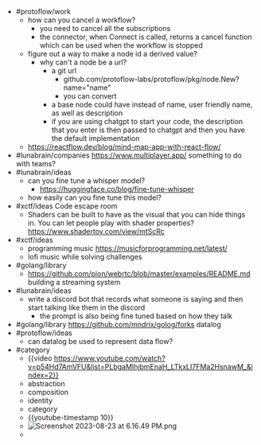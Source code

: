 - #protoflow/work
	- how can you cancel a workflow?
		- you need to cancel all the subscriptions
		- the connector, when Connect is called, returns a cancel function which can be used when the workflow is stopped
	- figure out a way to make a node id a derived value?
		- why can't a node be a url?
			- a git url
				- github.com/protoflow-labs/protoflow/pkg/node.New?name="name"
				- you can convert
			- a base node could have instead of name, user friendly name, as well as description
			- if you are using chatgpt to start your code, the description that you enter is then passed to chatgpt and then you have the default implementation
	- https://reactflow.dev/blog/mind-map-app-with-react-flow/
- #lunabrain/companies https://www.multiplayer.app/ something to do with teams?
- #lunabrain/ideas
	- can you fine tune a whisper model?
		- https://huggingface.co/blog/fine-tune-whisper
	- how easily can you fine tune this model?
- #xctf/ideas Code escape room
	- Shaders can be built to have as the visual that you can hide things in. You can let people play with shader properties? https://www.shadertoy.com/view/mtScRc
- #xctf/ideas
	- programming music https://musicforprogramming.net/latest/
	- lofi music while solving challenges
- #golang/library
	- https://github.com/pion/webrtc/blob/master/examples/README.md building a streaming system
- #lunabrain/ideas
	- write a discord bot that records what someone is saying and then start talking like them in the discord
		- the prompt is also being fine tuned based on how they talk
- #golang/library https://github.com/mndrix/golog/forks datalog
- #protoflow/ideas
	- can datalog be used to represent data flow?
- #category
	- {{video https://www.youtube.com/watch?v=p54Hd7AmVFU&list=PLbgaMIhjbmEnaH_LTkxLI7FMa2HsnawM_&index=2}}
	- abstraction
	- composition
	- identity
	- category
	- {{youtube-timestamp 10}}
	- ![Screenshot 2023-08-23 at 6.16.49 PM.png](../assets/Screenshot_2023-08-23_at_6.16.49_PM_1692839825876_0.png)
	-